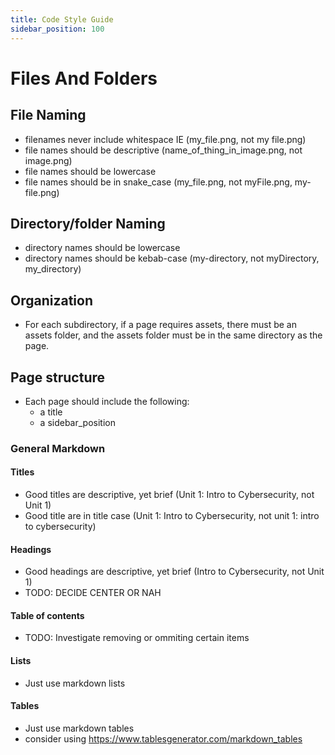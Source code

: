 ```yaml
---
title: Code Style Guide
sidebar_position: 100
---
```


# Files And Folders

## File Naming

- filenames never include whitespace IE (my_file.png, not my file.png)
- file names should be descriptive (name_of_thing_in_image.png, not image.png)
- file names should be lowercase
- file names should be in snake_case (my_file.png, not myFile.png, my-file.png)

## Directory/folder Naming

- directory names should be lowercase
- directory names should be kebab-case (my-directory, not myDirectory, my_directory)

## Organization

- For each subdirectory, if a page requires assets, there must be an assets folder, and the assets folder must be in the same directory as the page.

## Page structure

- Each page should include the following:
  - a title
  - a sidebar_position

### General Markdown

#### Titles

- Good titles are descriptive, yet brief (Unit 1: Intro to Cybersecurity, not Unit 1)
- Good title are in title case (Unit 1: Intro to Cybersecurity, not unit 1: intro to cybersecurity)

#### Headings

- Good headings are descriptive, yet brief (Intro to Cybersecurity, not Unit 1)
- TODO: DECIDE CENTER OR NAH

#### Table of contents

- TODO: Investigate removing or ommiting certain items

#### Lists

- Just use markdown lists

#### Tables

- Just use markdown tables
- consider using https://www.tablesgenerator.com/markdown_tables
